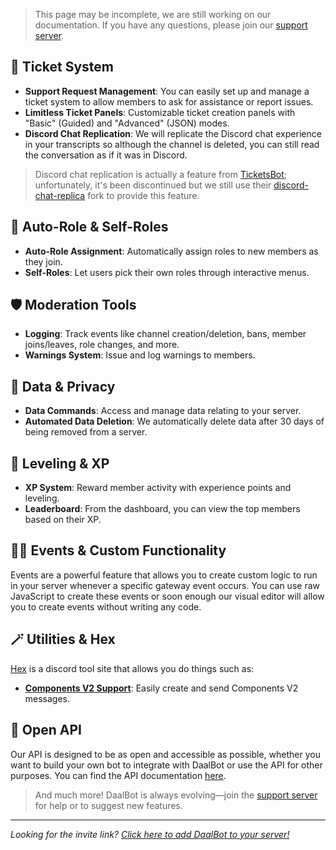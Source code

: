 > This page may be incomplete, we are still working on our documentation. If you have any questions, please join our [support server](https://go.daalbot.xyz/HQ).

## 🎫 Ticket System
- **Support Request Management**: You can easily set up and manage a ticket system to allow members to ask for assistance or report issues.
- **Limitless Ticket Panels**: Customizable ticket creation panels with "Basic" (Guided) and "Advanced" (JSON) modes.
- **Discord Chat Replication**: We will replicate the Discord chat experience in your transcripts so although the channel is deleted, you can still read the conversation as if it was in Discord.
> Discord chat replication is actually a feature from [TicketsBot](https://ticketsbot.net/); unfortunately, it's been discontinued but we still use their [discord-chat-replica](https://github.com/TicketsBot/discord-chat-replica) fork to provide this feature.

## 👋 Auto-Role & Self-Roles
- **Auto-Role Assignment**: Automatically assign roles to new members as they join.
- **Self-Roles**: Let users pick their own roles through interactive menus.

## 🛡️ Moderation Tools
- **Logging**: Track events like channel creation/deletion, bans, member joins/leaves, role changes, and more.
- **Warnings System**: Issue and log warnings to members.

## 💾 Data & Privacy
- **Data Commands**: Access and manage data relating to your server.
- **Automated Data Deletion**: We automatically delete data after 30 days of being removed from a server.

## 🏅 Leveling & XP
- **XP System**: Reward member activity with experience points and leveling.
- **Leaderboard**: From the dashboard, you can view the top members based on their XP.

## 🧑‍💻 Events & Custom Functionality
Events are a powerful feature that allows you to create custom logic to run in your server whenever a specific gateway event occurs. You can use raw JavaScript to create these events or soon enough our visual editor will allow you to create events without writing any code.

## 🪄 Utilities & Hex
[Hex](https://hex.daalbot.xyz) is a discord tool site that allows you do things such as:
- [**Components V2 Support**](https://hex.daalbot.xyz/components): Easily create and send Components V2 messages.

## 🔗 Open API
Our API is designed to be as open and accessible as possible, whether you want to build your own bot to integrate with DaalBot or use the API for other purposes. You can find the API documentation [here](/docs/api).

> And much more! DaalBot is always evolving—join the [support server](https://go.daalbot.xyz/HQ) for help or to suggest new features.

---
*Looking for the invite link? [Click here to add DaalBot to your server!](https://go.daalbot.xyz/Invite)*
